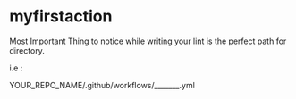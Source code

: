 # myfirstaction


Most Important Thing to notice while writing your lint is the perfect path for directory.

i.e :

YOUR_REPO_NAME/.github/workflows/_______.yml

